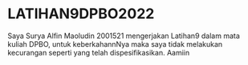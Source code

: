 # LATIHAN9DPBO2022

Saya Surya Alfin Maoludin 2001521 mengerjakan Latihan9
		dalam mata kuliah DPBO, untuk keberkahannNya maka
		saya tidak melakukan kecurangan seperti yang telah
		dispesifikasikan. Aamiin
